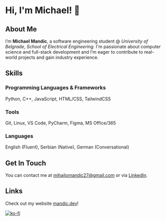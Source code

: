 # Hi, I'm Michael! 👋

## About Me

I’m **Michael Mandic**, a software engineering student @ *University of Belgrade, School of Electrical Engineering.*
I'm passionate about computer science and full-stack development and I’m eager to contribute to real-world projects and gain industry experience.

## Skills

### Programming Languages & Frameworks

Python, C++, JavaScript, HTML/CSS, TailwindCSS

### Tools

Git, Linux, VS Code, PyCharm, Figma, MS Office/365

### Languages

English (Fluent), Serbian (Native), German (Conversational)

## Get In Touch

You can contact me at [mihajlomandic27@gmail.com](mailto:mihajlomandic27@gmail.com) or via [LinkedIn](https://www.linkedin.com/in/michael-mandic).

## Links

<p align="left">Check out my website <a target="_blank" href="https://mandic.dev">mandic.dev</a>!</p>

[![ko-fi](https://ko-fi.com/img/githubbutton_sm.svg)](https://ko-fi.com/K3K71FFHA4)
